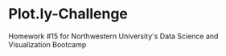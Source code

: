 # Plot.ly-Challenge
Homework #15 for Northwestern University's Data Science and Visualization Bootcamp
